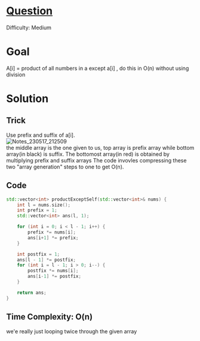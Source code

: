 # [Question](https://leetcode.com/problems/product-of-array-except-self/)
Difficulty: Medium
# Goal
A[i] = product of all numbers in a except a[i] , do this in O(n) without using division
# Solution
## Trick
Use prefix and suffix of a[i].  
![Notes_230517_212509](https://github.com/AdityaPrasad275/Leetcode_DSA/assets/47395463/9b805263-c0a8-4a57-844d-b98bd5eba17d)  
the middle array is the one given to us, top array is prefix array while bottom array(in black) is suffix. The bottomost array(in red) is obtained by multiplying prefix and suffix arrays
The code invovles compressing these two "array generation" steps to one to get O(n).

## Code
```cpp
std::vector<int> productExceptSelf(std::vector<int>& nums) {
    int l = nums.size();
    int prefix = 1;
    std::vector<int> ans(l, 1);

    for (int i = 0; i < l - 1; i++) {
        prefix *= nums[i];
        ans[i+1] *= prefix;
    }

    int postfix = 1;
    ans[l - 1] *= postfix;
    for (int i = l - 1; i > 0; i--) {
        postfix *= nums[i];
        ans[i-1] *= postfix;
    }

    return ans;
}
```
## Time Complexity: O(n)
we'e really just looping twice through the given array
